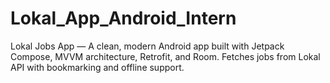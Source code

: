 # Lokal_App_Android_Intern
Lokal Jobs App — A clean, modern Android app built with Jetpack Compose, MVVM architecture, Retrofit, and Room. Fetches jobs from Lokal API with bookmarking and offline support.
